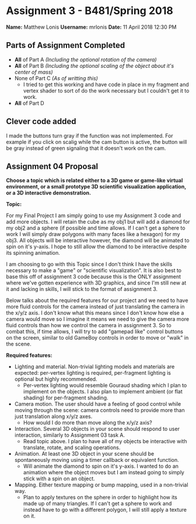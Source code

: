 # Assignment 3 - B481/Spring 2018

**Name:** Matthew Lonis
**Username:** mrlonis
**Date:** 11 April 2018 12:30 PM

## Parts of Assignment Completed

- **All** of Part A _(Including the optional rotation of the camera)_
- **All** of Part B _(Including the optional scaling of the object about it's center of mass)_
- None of Part C _(As of writting this)_
    - I tried to get this working and have code in place in my fragment and vertex shader to sort of do the work necessary but I couldn't get it to work.
- **All** of Part D

## Clever code added

I made the buttons turn gray if the function was not implemented. For example if you click on scalig while the cam button is active, the button will be gray instead of green signaling that it doesn't work on the cam.

## Assignment 04 Proposal

**Choose a topic which is related either to a 3D game or game-like virtual environment, or a small prototype 3D scientific visualization application, or a 3D interactive demonstration.**

**Topic:** 

For my Final Project I am simply going to use my Assignment 3 code and add more objects. I will retain the cube as my obj1 but will add a diamond for my obj2 and a sphere (if possible and time allows. If I can't get a sphere to work I will simply draw polygons with many faces like a hexagon) for my obj3. All objects will be interactive however, the diamond will be animated to spin on it's y-axis. I hope to still allow the diamond to be interactive despite its spinning animation.

I am choosing to go with this Topic since I don't think I have the skills necessary to make a "game" or "scientific visualization". It is also best to base this off of assignment 3 code because this is the ONLY assignment where we've gotten experience with 3D graphics, and since I'm still new at it and lacking in skills, I will stick to the format of assignment 3.

Below talks about the required features for our project and we need to have more fluid controls for the camera instead of just translating the camera in the x/y/z axis. I don't know what this means since I don't know how else a camera would move so I imagine it means we need to give the camera more fluid controls than how we control the camera in assignment 3. So to combat this, if time allows, I will try to add "gamepad like" control buttons on the screen, similar to old GameBoy controls in order to move or "walk" in the scene.

**Required features:**

- Lighting and material. Non-trivial lighting models and materials are expected: per-vertex lighting is required, per-fragment lighting is optional but highly recommended.
    - Per-vertex lighting would resemble Gouraud shading which I plan to implement on the objects. I also plan to implement ambient (or flat shading) for per-fragment shading.
- Camera motion. The user should have a feeling of good control while moving through the scene: camera controls need to provide more than just translation along x/y/z axes.
    - How would I do more than move along the x/y/z axis?
- Interaction. Several 3D objects in your scene should respond to user interaction, similarly to Assignment 03 task A.
    - Read topic above. I plan to have all of my objects be interactive with translate, rotate, and scaling operations.
- Animation. At least one 3D object in your scene should be spontaneously moving using a timer callback or equivalent function.
    - Will animate the diamond to spin on it's y-axis. I wanted to do an animation where the object moves but I am instead going to simply stick with a spin on an object.
- Mapping. Either texture mapping or bump mapping, used in a non-trivial way.
    - Plan to apply textures on the sphere in order to highlight how its made up of many triangles. If I can't get a sphere to work and instead have to go with a different polygon, I will still apply a texture on it.
